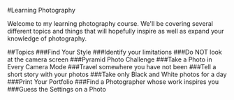 #Learning Photography

Welcome to my learning photography course.  We'll be covering several different topics and things that will hopefully inspire as well as expand your knowledge of photography.

##Topics
###Find Your Style
###Identify your limitations
###Do NOT look at the camera screen
###Pyramid Photo Challenge
###Take a Photo in Every Camera Mode
###Travel somewhere you have not been
###Tell a short story with your photos
###Take only Black and White photos for a day
###Print Your Portfolio
###Find a Photographer whose work inspires you
###Guess the Settings on a Photo
